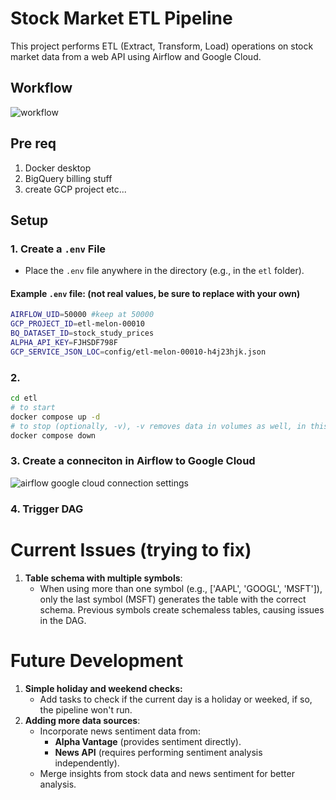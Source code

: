 # Stock Market ETL Pipeline

This project performs ETL (Extract, Transform, Load) operations on stock market data from a web API using Airflow and Google Cloud.

## Workflow

![workflow](https://github.com/ChiaYunhan/etl_gcp/blob/main/workflow.png?raw=true)

## Pre req
1. Docker desktop
2. BigQuery billing stuff
3. create GCP project etc...

## Setup

### 1. Create a `.env` File

- Place the `.env` file anywhere in the directory (e.g., in the `etl` folder).

#### Example `.env` file: (not real values, be sure to replace with your own)

```bash
AIRFLOW_UID=50000 #keep at 50000
GCP_PROJECT_ID=etl-melon-00010
BQ_DATASET_ID=stock_study_prices
ALPHA_API_KEY=FJHSDF798F
GCP_SERVICE_JSON_LOC=config/etl-melon-00010-h4j23hjk.json
```

### 2. 
```bash
cd etl
# to start
docker compose up -d
# to stop (optionally, -v), -v removes data in volumes as well, in this case the connection config to BQ you created earlier
docker compose down 
```

### 3. Create a conneciton in Airflow to Google Cloud
![airflow google cloud connection settings](https://github.com/ChiaYunhan/etl_gcp/blob/main/airflow%20googel%20cloud%20connection.png?raw=true)

### 4. Trigger DAG 


# Current Issues (trying to fix)
1. **Table schema with multiple symbols**:
    - When using more than one symbol (e.g., ['AAPL', 'GOOGL', 'MSFT']), only the last symbol (MSFT) generates the table with the correct schema. Previous symbols create schemaless tables, causing issues in the DAG.

# Future Development 
1. **Simple holiday and weekend checks:**
    - Add tasks to check if the current day is a holiday or weeked, if so, the pipeline won't run.
2. **Adding more data sources**:
    - Incorporate news sentiment data from:
        - **Alpha Vantage** (provides sentiment directly).
        - **News API** (requires performing sentiment analysis independently).
    - Merge insights from stock data and news sentiment for better analysis.
